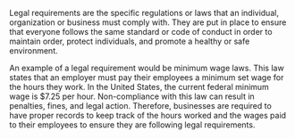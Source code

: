 Legal requirements are the specific regulations or laws that an individual, organization or business must comply with. They are put in place to ensure that everyone follows the same standard or code of conduct in order to maintain order, protect individuals, and promote a healthy or safe environment.

An example of a legal requirement would be minimum wage laws. This law states that an employer must pay their employees a minimum set wage for the hours they work. In the United States, the current federal minimum wage is $7.25 per hour. Non-compliance with this law can result in penalties, fines, and legal action. Therefore, businesses are required to have proper records to keep track of the hours worked and the wages paid to their employees to ensure they are following legal requirements.
